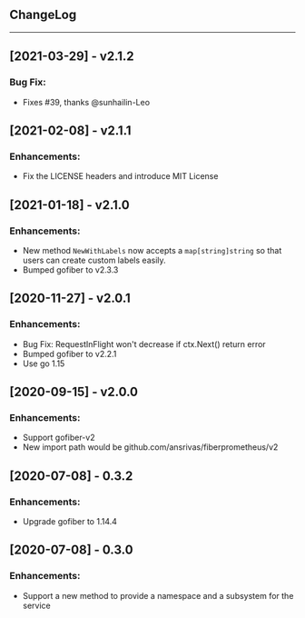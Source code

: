 ## ChangeLog
---
## [2021-03-29] - v2.1.2
### Bug Fix:
- Fixes #39, thanks @sunhailin-Leo

## [2021-02-08] - v2.1.1
### Enhancements:
- Fix the LICENSE headers and introduce MIT License

## [2021-01-18] - v2.1.0
### Enhancements:
- New method `NewWithLabels` now accepts a `map[string]string` so that users can create custom labels easily.
- Bumped gofiber to v2.3.3

## [2020-11-27] - v2.0.1
### Enhancements:
- Bug Fix: RequestInFlight won't decrease if ctx.Next() return error
- Bumped gofiber to v2.2.1
- Use go 1.15

## [2020-09-15] - v2.0.0
### Enhancements:
- Support gofiber-v2
- New import path would be github.com/ansrivas/fiberprometheus/v2


## [2020-07-08] - 0.3.2
### Enhancements:
- Upgrade gofiber to 1.14.4

## [2020-07-08] - 0.3.0
### Enhancements:
- Support a new method to provide a namespace and a subsystem for the service

